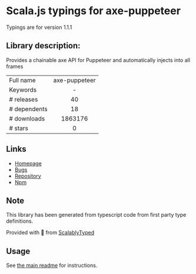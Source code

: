 
# Scala.js typings for axe-puppeteer

Typings are for version 1.1.1

## Library description:
Provides a chainable axe API for Puppeteer and automatically injects into all frames

|                    |                 |
| ------------------ | :-------------: |
| Full name          | axe-puppeteer |
| Keywords           | - |
| # releases         | 40 |
| # dependents       | 18 |
| # downloads        | 1863176 |
| # stars            | 0 |

## Links
- [Homepage](https://github.com/dequelabs/axe-puppeteer#readme)
- [Bugs](https://github.com/dequelabs/axe-puppeteer/issues)
- [Repository](https://github.com/dequelabs/axe-puppeteer)
- [Npm](https://www.npmjs.com/package/axe-puppeteer)
    


## Note
This library has been generated from typescript code from first party type definitions.

Provided with :purple_heart: from [ScalablyTyped](https://github.com/oyvindberg/ScalablyTyped)

## Usage
See [the main readme](../../readme.md) for instructions.


